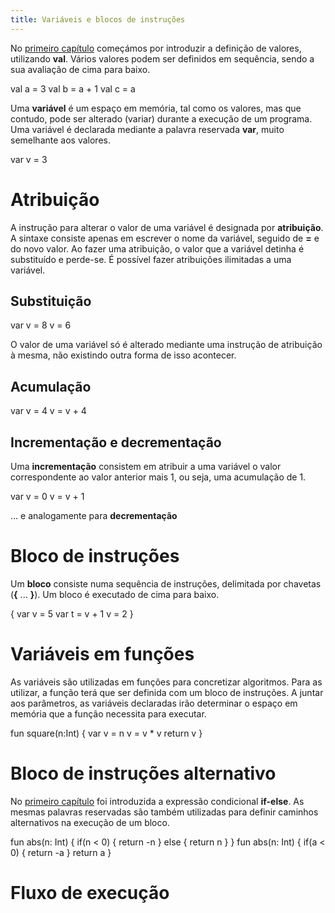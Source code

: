 ```yaml
---
title: Variáveis e blocos de instruções
---
```


No [primeiro capítulo](../01_expressoes) começámos por introduzir a definição de valores, utilizando **val**. Vários valores podem ser definidos em sequência, sendo a sua avaliação de cima para baixo.

<kotlin>
val a = 3
val b = a + 1
val c = a
</kotlin>

Uma **variável** é um espaço em memória, tal como os valores, mas que contudo, pode ser alterado (variar) durante a execução de um programa. Uma variável é declarada mediante a palavra reservada **var**, muito semelhante aos valores.

<kotlin>
var v = 3
</kotlin>

# Atribuição

A instrução para alterar o valor de uma variável é designada por **atribuição**. A sintaxe consiste apenas em escrever o nome da variável, seguido de **=** e do novo valor. Ao fazer uma atribuição, o valor que a variável detinha é substituído e perde-se. É possível fazer atribuições ilimitadas a uma variável.

## Substituição
<kotlin>
var v = 8
v = 6
</kotlin>

O valor de uma variável só é alterado mediante uma instrução de atribuição à mesma, não existindo outra forma de isso acontecer.

## Acumulação
<kotlin>
var v = 4
v = v + 4
</kotlin>

## Incrementação e decrementação

Uma **incrementação** consistem em atribuir a uma variável o valor correspondente ao valor anterior mais 1, ou seja, uma acumulação de 1.

<kotlin>
var v = 0
v = v + 1
</kotlin>

... e analogamente para **decrementação**


# Bloco de instruções

Um **bloco** consiste numa sequência de instruções, delimitada por chavetas (**{** ... **}**). Um bloco é executado de cima para baixo.

<kotlin>
{
    var v = 5
    var t = v + 1
    v = 2
}
</kotlin>


# Variáveis em funções

As variáveis são utilizadas em funções para concretizar algoritmos. Para as utilizar, a função terá que ser definida com um bloco de instruções. A juntar aos parâmetros, as variáveis declaradas irão determinar o espaço em memória que a função necessita para executar.

<kotlin>
fun square(n:Int) {
    var v = n
    v = v * v
    return v
}
</kotlin>

# Bloco de instruções alternativo
No [primeiro capítulo](01_expressoes) foi introduzida a expressão condicional **if-else**. As mesmas palavras reservadas são também utilizadas para definir caminhos alternativos na execução de um bloco.

<kotlin>
fun abs(n: Int) {
  if(n < 0) {
    return -n
  }
  else {
    return n
  }
}
</kotlin>

<kotlin>
fun abs(n: Int) {
  if(a < 0) {
    return -a
  }
  return a
}
</kotlin>



# Fluxo de execução
